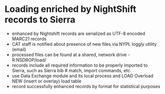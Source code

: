 # Loading enriched by NightShift records to Sierra
+ enhanced by Nightshift records are serialized as UTF-8 encoded MARC21 records
+ CAT staff is notified about presence of new files via NYPL loggly utility (email)
+ processed files can be found at a shared, network drive - R:NSDROP/load/
+ records include all required information to be properly imported to Sierra, such as Sierra bib # match, import commands, etc. 
+ use Data Exchange module and its local process and LOAD Overload NEW (insert or overlay) load table
+ record successfully enhanced records by format for statistical purposes

